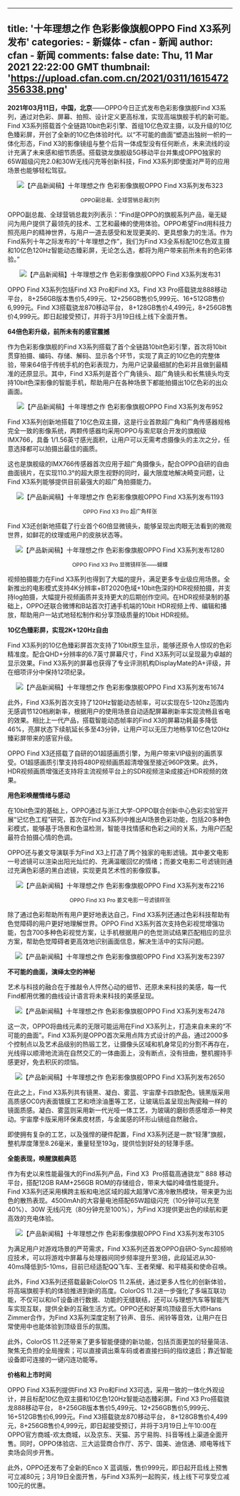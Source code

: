 
---
title: '十年理想之作 色彩影像旗舰OPPO Find X3系列发布'
categories: 
    - 新媒体
    - cfan - 新闻
author: cfan - 新闻
comments: false
date: Thu, 11 Mar 2021 22:22:00 GMT
thumbnail: 'https://upload.cfan.com.cn/2021/0311/1615472356338.png'
---

<div>   
<p><strong style="text-indent: 2em;">2021年03月11日，中国，北京</strong><span style="text-indent: 2em;">——OPPO今日正式发布色彩影像旗舰Find X3系列，通过对色彩、屏幕、拍照、设计定义更高标准，实现高端旗舰手机的新可能。Find X3系列搭载首个全链路10bit色彩引擎、首组10亿色双主摄，以及升级的10亿色臻彩屏，开创了全新的10亿色体验时代。以“不可能的曲面”塑造出独树一帜的一体化形态，Find X3的影像镜组与整个后背一体成型没有任何断点，未来流线的设计充满了未来感和细节质感。搭载骁龙旗舰级5G移动平台并集成OPPO独家的65W超级闪充2.0和30W无线闪充等创新科技，Find X3系列即使面对严苛的应用场景也能够轻松驾驭。</span></p>
<p style="text-align:center;"><img src="https://upload.cfan.com.cn/2021/0311/1615472356338.png" border="0" alt="【产品新闻稿】十年理想之作 色彩影像旗舰OPPO Find X3系列发布323" referrerpolicy="no-referrer"></p>
<p style="text-align:center;font-size:12px;text-indent:0;"><span>OPPO副总裁、全球营销总裁刘列</span></p>
<p>OPPO副总裁、全球营销总裁刘列表示：“Find是OPPO的旗舰系列产品，毫无疑问为用户提供了最领先的技术、工艺和最棒的使用体验。OPPO希望Find用科技力照亮用户的精神世界，与用户一道去感受和发现更美的、更具想象力的生活。作为Find系列十年之际发布的“十年理想之作”，我们为Find X3全系标配10亿色双主摄和10亿色120Hz智能动态臻彩屏，无论怎么选，都将为用户带来前所未有的色彩体验。”</p>
<p style="text-align: center;"><img src="https://upload.cfan.com.cn/2021/0311/1615472377237.png" border="0" alt="【产品新闻稿】十年理想之作 色彩影像旗舰OPPO Find X3系列发布31" referrerpolicy="no-referrer"></p>
<p>OPPO Find X3系列包括Find X3 Pro和Find X3。Find X3 Pro搭载骁龙888移动平台， 8+256GB版本售价5,499元、12+256GB售价5,999元、16+512GB售价6,999元。Find X3搭载骁龙870移动平台， 8+128GB售价4,499元，8+256GB售价4,999元。即日起接受预订，并将于3月19日线上线下全面开售。</p>
<p><strong>64倍色彩升级，前所未有的感官震撼</strong></p>
<p>作为色彩影像旗舰的Find X3系列搭载了首个全链路10bit色彩引擎，首次将10bit贯穿拍摄、编码、存储、解码、显示各个环节，实现了真正的10亿色的完整体验，带来64倍于传统手机的色彩表现力，为用户记录最细腻的色彩并且做到最精准的还原显示。其中，Find X3系列是首个广角镜头、超广角镜头和长焦镜头均支持10bit色深影像的智能手机，帮助用户在各种场景下都能拍摄出10亿色彩的出众画面。</p>
<p style="text-align: center;"><img src="https://upload.cfan.com.cn/2021/0311/1615472406891.png" border="0" alt="【产品新闻稿】十年理想之作 色彩影像旗舰OPPO Find X3系列发布952" referrerpolicy="no-referrer"></p>
<p>Find X3系列创新地搭载了10亿色双主摄，这是行业首款超广角和广角传感器规格完全一致的影像系统，两颗传感器均采用OPPO与索尼联合开发的旗舰级IMX766，具备 1/1.56英寸感光面积，让用户可以无需考虑摄像头的主次之分，任意选择都可以拍摄出最佳的画质。</p>
<p>这也是旗舰级的IMX766传感器首次应用于超广角摄像头，配合OPPO自研的自由曲面镜片，在实现110.3°的超大原生视野的同时，最大限度地解决畸变问题，让Find X3系列能够提供目前最强大的超广角拍摄能力。</p>
<p style="text-align: center;"><img src="https://upload.cfan.com.cn/2021/0311/1615472416640.png" border="0" alt="【产品新闻稿】十年理想之作 色彩影像旗舰OPPO Find X3系列发布1193" referrerpolicy="no-referrer"></p>
<p style="text-align: center; font-size: 12px; text-indent: 0;"><span>OPPO Find X3 Pro 超广角样张</span></p>
<p>Find X3还创新地搭载了行业首个60倍显微镜头，能够呈现出肉眼无法看到的微观世界，如鲜花的纹理或用户的皮肤状态等。</p>
<p style="text-align: center;"><img src="https://upload.cfan.com.cn/2021/0311/1615472427883.png" border="0" alt="【产品新闻稿】十年理想之作 色彩影像旗舰OPPO Find X3系列发布1280" referrerpolicy="no-referrer"></p>
<p style="text-align: center; font-size: 12px; text-indent: 0;"><span>OPPO Find X3 Pro 显微镜样张——蝴蝶</span></p>
<p>视频拍摄能力在Find X3系列也得到了大幅的提升，满足更多专业级应用场景。全新推出的电影模式支持4K分辨率+BT2020色域+10bit色深的HDR视频拍摄，并支持log拍摄，大幅提升视频画质并支持更大的后期创作空间。在HDR视频录制的基础上，OPPO还联合微博和B站首次打通手机端的10bit HDR视频上传、编辑和播放，帮助用户一站式地轻松制作和分享顶级质量的10bit HDR视频。</p>
<p><strong>10亿色臻彩屏，实现2K+120Hz自由</strong></p>
<p>Find X3系列的10亿色臻彩屏首次支持了10bit原生显示，能够还原令人惊叹的色彩精准度。配合QHD+分辨率的6.7英寸屏幕尺寸，Find X3系列可以呈现最为卓越的显示效果。Find X3系列的屏幕也获得了专业评测机构DisplayMate的A+评级，并在细项评分中保持12项纪录。</p>
<p style="text-align: center;"><img src="https://upload.cfan.com.cn/2021/0311/1615472438882.png" border="0" alt="【产品新闻稿】十年理想之作 色彩影像旗舰OPPO Find X3系列发布1674" referrerpolicy="no-referrer"></p>
<p>此外，Find X3系列首次支持了120Hz智能动态帧率，可以实现在5-120hz范围内无感调节120档刷新率，根据用户的使用场景自动适配屏幕刷新率实现流畅且省电的效果。相比上一代产品，搭载智能动态帧率的Find X3的屏幕功耗最多降低46%，亮屏状态下续航延长多至43分钟，让用户可以无压力地畅享10亿色120Hz臻彩屏带来的感官升级。</p>
<p>OPPO Find X3还搭载了自研的O1超感画质引擎，为用户带来VIP级别的画质享受。O1超感画质引擎支持将480P视频画质超清增强至接近960P效果。此外，HDR视频画质增强还支持将主流视频平台上的SDR视频渲染成接近HDR视频的效果。</p>
<p><strong>用色彩唤醒情绪与感动</strong></p>
<p>在10bit色深的基础上，OPPO通过与浙江大学-OPPO联合创新中心色彩实验室开展“记忆色工程”研究，首次在Find X3系列中推出AI场景色彩功能，包括20多种色彩模式，能够基于场景和色温检测，智能寻找情感和色彩之间的关系，为用户匹配最符合拍摄心情的色调。</p>
<p>OPPO还与姜文导演联手为Find X3上打造了两个独家的电影滤镜。其中姜文电影一号滤镜可以渲染出阳光灿烂的、充满温暖回忆的情绪；而姜文电影二号滤镜则通过充满色彩感的黑白滤镜，实现更具艺术性的影像叙事。</p>
<p style="text-align: center;"><img src="https://upload.cfan.com.cn/2021/0311/1615472450309.png" border="0" alt="【产品新闻稿】十年理想之作 色彩影像旗舰OPPO Find X3系列发布2216" referrerpolicy="no-referrer"></p>
<p style="text-align: center; font-size: 12px; text-indent: 0;"><span>OPPO Find X3 Pro 姜文电影一号滤镜样张</span></p>
<p>除了通过色彩帮助所有用户更好地表达自己，Find X3系列还通过色彩科技帮助有色觉障碍的用户更好地理解世界。OPPO Find X3系列首次支持色彩视觉增强功能，包含700多种色彩视觉方案，让手机根据用户的色觉测试结果匹配相应的显示方案，帮助色觉障碍者更高效地识别画面信息，解决生活中的实际问题。</p>
<p style="text-align: center;"><img src="https://upload.cfan.com.cn/2021/0311/1615472473744.png" border="0" alt="【产品新闻稿】十年理想之作 色彩影像旗舰OPPO Find X3系列发布2397" referrerpolicy="no-referrer"></p>
<p><strong>不可能的曲面，演绎太空的神秘</strong></p>
<p>艺术与科技的融合在于推敲令人怦然心动的细节、还原未来科技的美感，每一代Find都用优雅的曲线设计语言将未来科技的美感呈现。</p>
<p style="text-align: center;"><img src="https://upload.cfan.com.cn/2021/0311/1615472486897.png" border="0" alt="【产品新闻稿】十年理想之作 色彩影像旗舰OPPO Find X3系列发布2478" referrerpolicy="no-referrer"></p>
<p>这一次，OPPO将曲线元素的无限可能运用在Find X3系列上，打造来自未来的“不可能的曲面”。Find X3系列是OPPO首次采用点阵方式设计的产品，通过2000多个控制点以及艺术品级别的热锻工艺，让摄像头区域和机身常见的分割不再存在，光线得以顺滑地流淌在自然交汇的一体曲面上，没有断点，没有扭曲，整机握持手感更好，免去积灰的烦恼。</p>
<p style="text-align: center;"><img src="https://upload.cfan.com.cn/2021/0311/1615472506660.png" border="0" alt="【产品新闻稿】十年理想之作 色彩影像旗舰OPPO Find X3系列发布2650" referrerpolicy="no-referrer"></p>
<p>在此之上，Find X3系列共有镜黑、凝白、雾蓝、宇宙摩卡四款配色。镜黑版采用高质感OC0内表面镀膜工艺和喷涂油墨等工艺，让玻璃后盖呈现出陶瓷釉一样的镜面质感。凝白、雾蓝则采用新一代光哑一体工艺，为玻璃的磨砂质感增添一种灵动。宇宙摩卡版采用环保素皮材质，与金属感的环形山镜组自然融合。</p>
<p>即使拥有复杂的工艺，以及强悍的硬件配置，Find X3系列还是一款“轻薄”旗舰，整机厚度薄至8.26毫米，重量轻至193g，提供恰到好处的轻薄手感。</p>
<p><strong>全能表现，唤醒旗舰典范</strong></p>
<p>作为有史以来性能最强大的Find系列产品，Find X3  Pro搭载高通骁龙™ 888 移动平台，搭配12GB RAM+256GB ROM的存储组合，带来大幅的峰值性能提升。Find X3系列还采用横跨主板和电池区域的超大超薄VC液冷散热模块，带来更为出色的散热表现。4500mAh的大容量电池搭配65W超级闪充（10分钟可以充至40%）、30W 无线闪充（80分钟充至100%），为Find X3提供更出色的续航和更高效的充电体验。</p>
<p style="text-align: center;"><img src="https://upload.cfan.com.cn/2021/0311/1615472518543.png" border="0" alt="【产品新闻稿】十年理想之作 色彩影像旗舰OPPO Find X3系列发布3105" referrerpolicy="no-referrer"></p>
<p>为满足用户对游戏场景的严苛需求，Find X3系列还首发OPPO自研O-Sync超频响应技术，可以将游戏中屏幕与处理器间同步频率提升至3倍，此段延迟从30-40ms降低到5-10ms，目前已经适配QQ飞车、王者荣耀、和平精英和使命召唤。</p>
<p>此外，Find X3系列还搭载最新ColorOS 11.2系统，通过更多人性化的创新体验，将高端旗舰手机的体验推进到新的高度。ColorOS 11.2进一步强化了多端互联功能，不仅可以和IoT设备进行数据、功能的无缝联结，还可以与理想汽车等智能汽车实现互联，提供全新的互融生活方式。OPPO还和好莱坞顶级音乐大师Hans Zimmer合作，为Find X3系列深度定制了铃声、音乐、闹铃等音效，让用户在日常使用中也能体验到顶级音乐的氛围。</p>
<p>此外，ColorOS 11.2还带来了更多智能便捷的新功能，包括页面更加的轻量简洁、聚焦无负担的全局搜索；可以直接调出乘车码或者直接扫码的指纹速启；靠近智能设备即可连接的一键闪连功能等。</p>
<p><strong>价格和上市时间</strong></p>
<p>OPPO Find X3系列提供Find X3 Pro和Find X3可选，采用一致的一体化外观设计，并且标配10亿色双主摄和10亿色120Hz智能动态臻彩屏。Find X3 Pro搭载骁龙888移动平台， 8+256GB版本售价5,499元、12+256GB售价5,999元、16+512GB售价6,999元。Find X3搭载骁龙870移动平台， 8+128GB售价4,499元，8+256GB售价4,999元，即日起接受预订，并将于3月19日上午10:00在OPPO官方商城-欢太商城，以及京东、天猫、苏宁易购、抖音等线上渠道全面开售。同时，OPPO体验店、三大运营商合作厅、苏宁、国美、迪信通、顺电等线下卖场会同步开售。</p>
<p>此外，OPPO还发布了全新的Enco X 蓝调版，售价999元，即日起开启线上预售可立减80元；3月19日全面开售，与Find X3系列一起购买，线上线下可享受立减100元的优惠。</p>　  
</div>
            